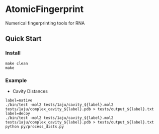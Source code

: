 # AtomicFingerprint
Numerical fingerprinting tools for RNA

## Quick Start
### Install
```
make clean
make
```

### Example
- Cavity Distances
```
label=native
./bin/test -mol2 tests/1aju/cavity_${label}.mol2 tests/1aju/complex_cavity_${label}.pdb > tests/output_${label}.txt
label=decoy
./bin/test -mol2 tests/1aju/cavity_${label}.mol2 tests/1aju/complex_cavity_${label}.pdb > tests/output_${label}.txt
python py/process_dists.py
```
